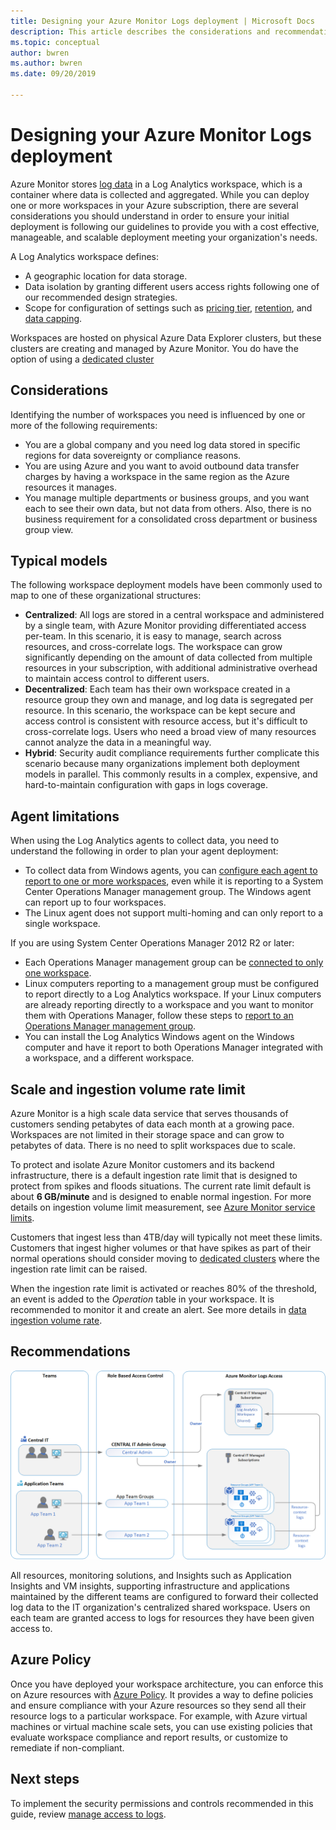 ```yaml
---
title: Designing your Azure Monitor Logs deployment | Microsoft Docs
description: This article describes the considerations and recommendations for customers preparing to deploy a workspace in Azure Monitor.
ms.topic: conceptual
author: bwren
ms.author: bwren
ms.date: 09/20/2019

---
```


# Designing your Azure Monitor Logs deployment

Azure Monitor stores [log data](data-platform-logs.md) in a Log Analytics workspace, which is a container where data is collected and aggregated. While you can deploy one or more workspaces in your Azure subscription, there are several considerations you should understand in order to ensure your initial deployment is following our guidelines to provide you with a cost effective, manageable, and scalable deployment meeting your organization's needs.

A Log Analytics workspace defines:

* A geographic location for data storage.
* Data isolation by granting different users access rights following one of our recommended design strategies.
* Scope for configuration of settings such as [pricing tier](./manage-cost-storage.md#changing-pricing-tier), [retention](./manage-cost-storage.md#change-the-data-retention-period), and [data capping](./manage-cost-storage.md#manage-your-maximum-daily-data-volume).

Workspaces are hosted on physical Azure Data Explorer clusters, but these clusters are creating and managed by Azure Monitor. You do have the option of using a [dedicated cluster](logs-dedicated-clusters.md) 



## Considerations

Identifying the number of workspaces you need is influenced by one or more of the following requirements:

* You are a global company and you need log data stored in specific regions for data sovereignty or compliance reasons.
* You are using Azure and you want to avoid outbound data transfer charges by having a workspace in the same region as the Azure resources it manages.
* You manage multiple departments or business groups, and you want each to see their own data, but not data from others. Also, there is no business requirement for a consolidated cross department or business group view.

## Typical models
The following workspace deployment models have been commonly used to map to one of these organizational structures:


* **Centralized**: All logs are stored in a central workspace and administered by a single team, with Azure Monitor providing differentiated access per-team. In this scenario, it is easy to manage, search across resources, and cross-correlate logs. The workspace can grow significantly depending on the amount of data collected from multiple resources in your subscription, with additional administrative overhead to maintain access control to different users.
* **Decentralized**: Each team has their own workspace created in a resource group they own and manage, and log data is segregated per resource. In this scenario, the workspace can be kept secure and access control is consistent with resource access, but it's difficult to cross-correlate logs. Users who need a broad view of many resources cannot analyze the data in a meaningful way.
* **Hybrid**: Security audit compliance requirements further complicate this scenario because many organizations implement both deployment models in parallel. This commonly results in a complex, expensive, and hard-to-maintain configuration with gaps in logs coverage.

## Agent limitations

When using the Log Analytics agents to collect data, you need to understand the following in order to plan your agent deployment:

* To collect data from Windows agents, you can [configure each agent to report to one or more workspaces](./../agents/agent-windows.md), even while it is reporting to a System Center Operations Manager management group. The Windows agent can report up to four workspaces.
* The Linux agent does not support multi-homing and can only report to a single workspace.

If you are using System Center Operations Manager 2012 R2 or later:

* Each Operations Manager management group can be [connected to only one workspace](../agents/om-agents.md). 
* Linux computers reporting to a management group must be configured to report directly to a Log Analytics workspace. If your Linux computers are already reporting directly to a workspace and you want to monitor them with Operations Manager, follow these steps to [report to an Operations Manager management group](../agents/agent-manage.md#configure-agent-to-report-to-an-operations-manager-management-group). 
* You can install the Log Analytics Windows agent on the Windows computer and have it report to both Operations Manager integrated with a workspace, and a different workspace.


## Scale and ingestion volume rate limit
Azure Monitor is a high scale data service that serves thousands of customers sending petabytes of data each month at a growing pace. Workspaces are not limited in their storage space and can grow to petabytes of data. There is no need to split workspaces due to scale.

To protect and isolate Azure Monitor customers and its backend infrastructure, there is a default ingestion rate limit that is designed to protect from spikes and floods situations. The current rate limit default is about **6 GB/minute** and is designed to enable normal ingestion. For more details on ingestion volume limit measurement, see [Azure Monitor service limits](../service-limits.md#data-ingestion-volume-rate).

Customers that ingest less than 4TB/day will typically not meet these limits. Customers that ingest higher volumes or that have spikes as part of their normal operations should consider moving to [dedicated clusters](./logs-dedicated-clusters.md) where the ingestion rate limit can be raised.

When the ingestion rate limit is activated or reaches 80% of the threshold, an event is added to the *Operation* table in your workspace. It is recommended to monitor it and create an alert. See more details in [data ingestion volume rate](../service-limits.md#data-ingestion-volume-rate).


## Recommendations

![Resource-context design example](./media/design-logs-deployment/workspace-design-resource-context-01.png)


All resources, monitoring solutions, and Insights such as Application Insights and VM insights, supporting infrastructure and applications maintained by the different teams are configured to forward their collected log data to the IT organization's centralized shared workspace. Users on each team are granted access to logs for resources they have been given access to.


## Azure Policy
Once you have deployed your workspace architecture, you can enforce this on Azure resources with [Azure Policy](../../governance/policy/overview.md). It provides a way to define policies and ensure compliance with your Azure resources so they send all their resource logs to a particular workspace. For example, with Azure virtual machines or virtual machine scale sets, you can use existing policies that evaluate workspace compliance and report results, or customize to remediate if non-compliant.  

## Next steps

To implement the security permissions and controls recommended in this guide, review [manage access to logs](./manage-access.md).

